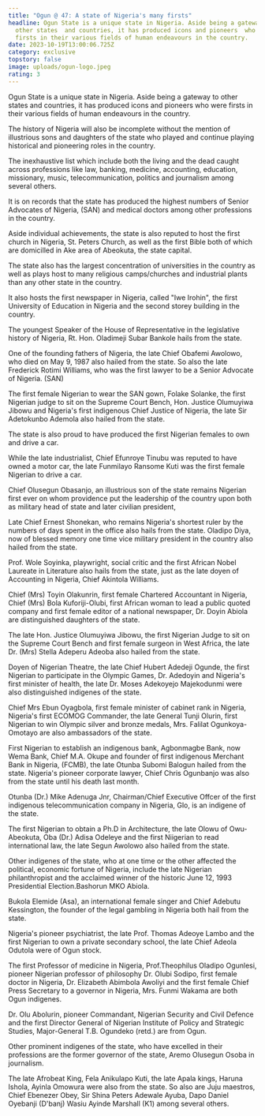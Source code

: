 ```yaml
---
title: "Ogun @ 47: A state of Nigeria's many firsts"
headline: Ogun State is a unique state in Nigeria. Aside being a gateway to
  other states  and countries, it has produced icons and pioneers  who  were
  firsts in their various fields of human endeavours in the country.
date: 2023-10-19T13:00:06.725Z
category: exclusive
topstory: false
image: uploads/ogun-logo.jpeg
rating: 3
---
```

Ogun State is a unique state in Nigeria. Aside being a gateway to other states  and countries, it has produced icons and pioneers  who  were firsts in their various fields of human endeavours in the country.



The history of Nigeria will also be incomplete without  the mention of illustrious sons and daughters of the state who played and continue playing  historical and pioneering roles in the country.



The inexhaustive list which include both the living and the dead caught across professions like law, banking, medicine, accounting, education, missionary, music, telecommunication, politics and journalism  among several others.



It is on records that the state has produced  the highest numbers of Senior Advocates of Nigeria, (SAN) and medical doctors among other professions in the country.



Aside individual achievements, the state is also reputed to host the first church in Nigeria, St. Peters Church, as well as  the first Bible both of  which are domicilled in Ake area of Abeokuta, the state capital.



The state also has the largest concentration of  universities in the country as well as plays host  to many religious camps/churches and industrial plants than any other state in the country.



It also hosts the first newspaper in Nigeria, called "Iwe Irohin", the first University of Education in Nigeria and the second storey building in the country.



The youngest Speaker of the House of Representative in the legislative history of Nigeria, Rt. Hon. Oladimeji Subar Bankole hails from the state.



One of the founding fathers of Nigeria, the late Chief Obafemi Awolowo, who died on May 9, 1987 also hailed from the state. So also the late Frederick Rotimi Williams, who was the first lawyer to be a Senior Advocate of Nigeria. (SAN)



The first female Nigerian to wear the SAN gown, Folake Solanke, the first Nigerian judge to sit on the Supreme Court Bench, Hon. Justice Olumuyiwa Jibowu and Nigeria's first indigenous Chief Justice of Nigeria, the late Sir Adetokunbo Ademola also hailed from the state.



The state is also proud to have produced the first Nigerian females to own and drive a car.



While the late industrialist, Chief Efunroye Tinubu was reputed to have owned a motor car, the late Funmilayo Ransome Kuti was the first female Nigerian to drive a car.



Chief Olusegun Obasanjo, an illustrious son of the state remains Nigerian first ever on whom providence put the leadership of  the country upon both  as military head of state and later civilian president,



Late Chief  Ernest Shonekan, who remains Nigeria's shortest ruler by the numbers of days spent in the office also hails from the state. Oladipo Diya, now of blessed memory one time vice military president in the country also hailed from the state.



Prof. Wole Soyinka, playwright, social critic and the first African Nobel Laureate in Literature also hails from the state, just as the late doyen of Accounting in Nigeria, Chief Akintola Williams.



Chief (Mrs) Toyin Olakunrin, first female Chartered Accountant in Nigeria, Chief (Mrs) Bola Kuforiji-Olubi, first African woman to lead a public quoted company and first female editor of a national newspaper, Dr. Doyin Abiola are distinguished daughters of the state.



The late Hon. Justice Olumuyiwa Jibowu, the first Nigerian Judge to sit on the Supreme Court Bench and  first female surgeon in West Africa, the late Dr. (Mrs) Stella Adeperu Adeoba also hailed from the state.



Doyen of  Nigerian Theatre, the late Chief Hubert Adedeji Ogunde, the first Nigerian to participate in the Olympic Games, Dr. Adedoyin and Nigeria's first minister of health, the late Dr. Moses Adekoyejo Majekodunmi were  also distinguished indigenes of the state.



Chief Mrs Ebun Oyagbola, first female minister of cabinet rank in Nigeria, Nigeria's first ECOMOG Commander, the late General Tunji Olurin, first Nigerian to win Olympic silver and bronze medals, Mrs. Falilat Ogunkoya-Omotayo are also ambassadors of the state.



First Nigerian to establish an indigenous bank, Agbonmagbe Bank, now Wema Bank, Chief M.A. Okupe and  founder of  first indigenous Merchant Bank in Nigeria, (FCMB), the late Otunba Subomi Balogun hailed from the state. Nigeria's pioneer corporate lawyer, Chief Chris Ogunbanjo was also from the state until his death last month.



Otunba (Dr.) Mike Adenuga Jnr, Chairman/Chief Executive Offcer of the first indigenous telecommunication company in Nigeria, Glo, is an indigene of the state.



The first Nigerian to obtain a Ph.D in Architecture, the late Olowu of Owu-Abeokuta, Oba (Dr.) Adisa Odeleye and the first Niigerian to read international law, the late Segun Awolowo also hailed from the state.



Other indigenes of the state, who at one time or the other affected the political, economic fortune of Nigeria, include the late Nigerian philanthropist and the acclaimed winner of the historic June 12, 1993 Presidential Election.Bashorun MKO Abiola.



Bukola Elemide (Asa), an international female singer  and Chief Adebutu Kessington, the founder of  the legal gambling in Nigeria both hail from the state.



Nigeria's pioneer psychiatrist, the late  Prof. Thomas Adeoye Lambo  and the first Nigerian to own a  private secondary school, the  late Chief Adeola Odutola  were of Ogun stock.



The first Professor of medicine in Nigeria, Prof.Theophilus Oladipo Ogunlesi, pioneer Nigerian professor of philosophy Dr. Olubi Sodipo, first female doctor in Nigeria, Dr. Elizabeth Abimbola Awoliyi and the first female Chief Press Secretary to a governor in Nigeria, Mrs. Funmi Wakama are both Ogun indigenes.



Dr. Olu Abolurin, pioneer Commandant, Nigerian Security and Civil Defence and the first Director General of Nigerian  Institute of Policy and Strategic Studies, Major-General T.B. Ogundeko (retd.) are from Ogun.



Other prominent indigenes of the state, who have excelled in their professions are the former governor of the state, Aremo Olusegun Osoba in journalism.



The late Afrobeat King, Fela Anikulapo Kuti,  the late Apala kings, Haruna Ishola, Ayinla Omowura were also from the state. So also are Juju maestros,  Chief Ebenezer Obey,  Sir Shina Peters Adewale Ayuba, Dapo Daniel Oyebanji (D'banj) Wasiu Ayinde Marshall (K1)  among several others.